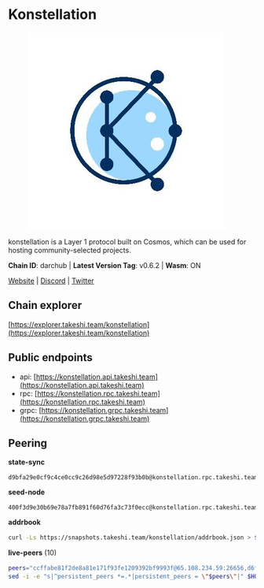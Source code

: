# Konstellation

<figure><img src="https://github.com/takeshi-val/Logo/raw/main/konstellation.png" alt=""><figcaption></figcaption></figure>

konstellation is a Layer 1 protocol built on Cosmos, which can be used for hosting community-selected projects.

**Chain ID**: darchub | **Latest Version Tag**: v0.6.2 | **Wasm**: ON

[Website](https://konstellation.app) | [Discord](https://discord.gg/teamkonstellation) | [Twitter](https://twitter.com/Teamkonstellation)

## Chain explorer

[https://explorer.takeshi.team/konstellation](https://explorer.takeshi.team/konstellation)

## Public endpoints

* api: [https://konstellation.api.takeshi.team](https://konstellation.api.takeshi.team)
* rpc: [https://konstellation.rpc.takeshi.team](https://konstellation.rpc.takeshi.team)
* grpc: [https://konstellation.grpc.takeshi.team](https://konstellation.grpc.takeshi.team)

## Peering

**state-sync**

```
d9bfa29e0cf9c4ce0cc9c26d98e5d97228f93b0b@konstellation.rpc.takeshi.team:13656
```

**seed-node**

```
400f3d9e30b69e78a7fb891f60d76fa3c73f0ecc@konstellation.rpc.takeshi.team:13659
```

**addrbook**

```bash
curl -Ls https://snapshots.takeshi.team/konstellation/addrbook.json > $HOME/.knstld/config/addrbook.json
```

**live-peers** (10)

```bash
peers="ccffabe81f2de8a81e171f93fe1209392bf9993f@65.108.234.59:26656,d6f2eee997d108d4fde5683e31d678427376dfce@77.68.27.75:26656,935c1065ad23338a5e6a75f08fb650f9f46dbd3e@65.108.201.167:26656,213dbb8301ce1c0f5662a9b723bd613f15e1dd4e@75.119.157.167:30656,b80cf7882c8cab4894d41ccd4f5a00406d8b5f7d@146.59.52.48:30095,d3427d444b6909529d73025fe32a73dfea7b90d1@148.251.85.115:26656,129771a48f43b83c6144c7d282ad1da62434cc07@15.204.197.12:26656,c124ce0b508e8b9ed1c5b6957f362225659b5343@136.243.248.190:26656,d9bfa29e0cf9c4ce0cc9c26d98e5d97228f93b0b@65.109.88.38:13656,04b384fd77f70082a9a6e4d8fb3db827340f4e74@148.251.13.186:11856"
sed -i -e "s|^persistent_peers *=.*|persistent_peers = \"$peers\"|" $HOME/.knstld/config/config.toml
```
